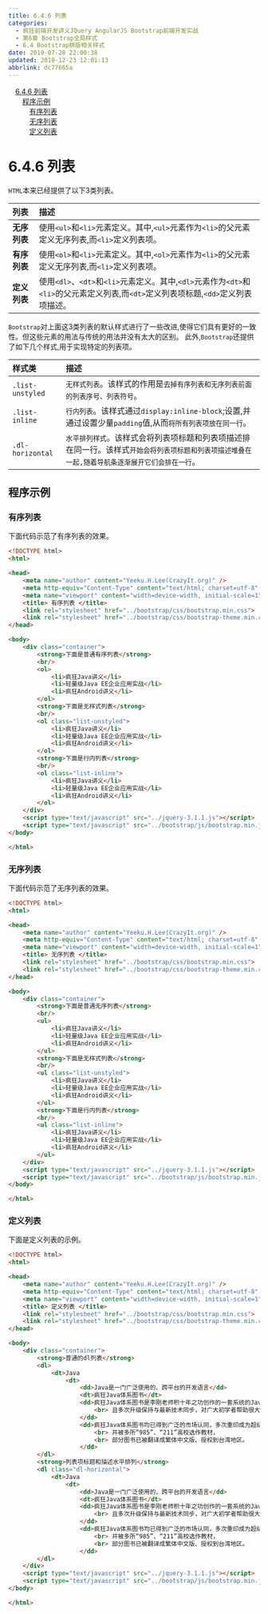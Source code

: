 ```yaml
---
title: 6.4.6 列表
categories: 
  - 疯狂前端开发讲义JQuery AngularJS Bootstrap前端开发实战
  - 第6章 Bootstrap全局样式
  - 6.4 Bootstrap排版相关样式
date: 2019-07-28 22:00:38
updated: 2019-12-23 12:01:13
abbrlink: dc77665a
---
```

<div id='my_toc'><a href="/JavaReadingNotes/dc77665a/#6-4-6-列表" class="header_1">6.4.6 列表</a>&nbsp;<br><a href="/JavaReadingNotes/dc77665a/#程序示例" class="header_2">程序示例</a>&nbsp;<br><a href="/JavaReadingNotes/dc77665a/#有序列表" class="header_3">有序列表</a>&nbsp;<br><a href="/JavaReadingNotes/dc77665a/#无序列表" class="header_3">无序列表</a>&nbsp;<br><a href="/JavaReadingNotes/dc77665a/#定义列表" class="header_3">定义列表</a>&nbsp;<br></div>
<style>.header_1{margin-left: 1em;}.header_2{margin-left: 2em;}.header_3{margin-left: 3em;}.header_4{margin-left: 4em;}.header_5{margin-left: 5em;}.header_6{margin-left: 6em;}</style>
<!--more-->
<script>if (navigator.platform.search('arm')==-1){document.getElementById('my_toc').style.display = 'none';}var e,p = document.getElementsByTagName('p');while (p.length>0) {e = p[0];e.parentElement.removeChild(e);}</script>

<!--end-->
<!--SSTStart-->
# 6.4.6 列表 #
`HTML`本来已经提供了以下3类列表。
<!--replace:ul=U L&ol=O L-->

|列表|描述|
|:---|:---|
|**无序列表**|使用`<ul>`和`<li>`元素定义。其中,`<ul>`元素作为`<li>`的父元素定义无序列表,而`<li>`定义列表项。|
|**有序列表**|使用`<ol>`和`<li>`元素定义。其中,`<ol>`元素作为`<li>`的父元素定义无序列表,而`<li>`定义列表项。|
|**定义列表**|使用`<dl>`、`<dt>`和`<li>`元素定义。其中,`<dl>`元素作为`<dt>`和`<li>`的父元素定义列表,而`<dt>`定义列表项标题,`<dd>`定义列表项描述。|

`Bootstrap`对上面这3类列表的默认样式进行了一些改进,使得它们具有更好的一致性。但这些元素的用法与传统的用法并没有太大的区别。
此外,`Bootstrap`还提供了如下几个样式,用于实现特定的列表项。

|样式类|描述|
|:---|:---|
|`.list-unstyled`|`无样式列表`。该样式的作用是`去掉有序列表和无序列表前面的列表序号、列表符号`。|
|`.list-inline`|`行内列表`。该样式通过`display:inline-block`;设置,并通过设置少量`padding`值,从而`将所有列表项放在同一行`。|
|`.dl-horizontal`|`水平排列样式`。该样式会将列表项标题和列表项描述排在同一行。该样式`开始会将列表项标题和列表项描述堆叠在一起,随着导航条逐渐展开它们会排在一行`。|
<!--SSTStop-->
## 程序示例 ##
### 有序列表 ###
下面代码示范了有序列表的效果。
```html
<!DOCTYPE html>
<html>

<head>
    <meta name="author" content="Yeeku.H.Lee(CrazyIt.org)" />
    <meta http-equiv="Content-Type" content="text/html; charset=utf-8" />
    <meta name="viewport" content="width=device-width, initial-scale=1">
    <title> 有序列表 </title>
    <link rel="stylesheet" href="../bootstrap/css/bootstrap.min.css">
    <link rel="stylesheet" href="../bootstrap/css/bootstrap-theme.min.css">
</head>

<body>
    <div class="container">
        <strong>下面是普通有序列表</strong>
        <br/>
        <ol>
            <li>疯狂Java讲义</li>
            <li>轻量级Java EE企业应用实战</li>
            <li>疯狂Android讲义</li>
        </ol>
        <strong>下面是无样式列表</strong>
        <br/>
        <ol class="list-unstyled">
            <li>疯狂Java讲义</li>
            <li>轻量级Java EE企业应用实战</li>
            <li>疯狂Android讲义</li>
        </ol>
        <strong>下面是行内列表</strong>
        <br/>
        <ol class="list-inline">
            <li>疯狂Java讲义</li>
            <li>轻量级Java EE企业应用实战</li>
            <li>疯狂Android讲义</li>
        </ol>
    </div>
    <script type="text/javascript" src="../jquery-3.1.1.js"></script>
    <script type="text/javascript" src="../bootstrap/js/bootstrap.min.js"></script>
</body>

</html>
```
### 无序列表 ###
下面代码示范了无序列表的效果。
```html
<!DOCTYPE html>
<html>

<head>
    <meta name="author" content="Yeeku.H.Lee(CrazyIt.org)" />
    <meta http-equiv="Content-Type" content="text/html; charset=utf-8" />
    <meta name="viewport" content="width=device-width, initial-scale=1">
    <title> 无序列表 </title>
    <link rel="stylesheet" href="../bootstrap/css/bootstrap.min.css">
    <link rel="stylesheet" href="../bootstrap/css/bootstrap-theme.min.css">
</head>

<body>
    <div class="container">
        <strong>下面是普通无序列表</strong>
        <br/>
        <ul>
            <li>疯狂Java讲义</li>
            <li>轻量级Java EE企业应用实战</li>
            <li>疯狂Android讲义</li>
        </ul>
        <strong>下面是无样式列表</strong>
        <br/>
        <ul class="list-unstyled">
            <li>疯狂Java讲义</li>
            <li>轻量级Java EE企业应用实战</li>
            <li>疯狂Android讲义</li>
        </ul>
        <strong>下面是行内列表</strong>
        <br/>
        <ul class="list-inline">
            <li>疯狂Java讲义</li>
            <li>轻量级Java EE企业应用实战</li>
            <li>疯狂Android讲义</li>
        </ul>
    </div>
    <script type="text/javascript" src="../jquery-3.1.1.js"></script>
    <script type="text/javascript" src="../bootstrap/js/bootstrap.min.js"></script>
</body>

</html>
```
### 定义列表 ###
下面是定义列表的示例。
```html
<!DOCTYPE html>
<html>

<head>
    <meta name="author" content="Yeeku.H.Lee(CrazyIt.org)" />
    <meta http-equiv="Content-Type" content="text/html; charset=utf-8" />
    <meta name="viewport" content="width=device-width, initial-scale=1">
    <title> 定义列表 </title>
    <link rel="stylesheet" href="../bootstrap/css/bootstrap.min.css">
    <link rel="stylesheet" href="../bootstrap/css/bootstrap-theme.min.css">
</head>

<body>
    <div class="container">
        <strong>普通的dl列表</strong>
        <dl>
            <dt>Java
                <dt>
                    <dd>Java是一门广泛使用的、跨平台的开发语言</dd>
                    <dt>疯狂Java体系图书</dt>
                    <dd>疯狂Java体系图书是李刚老师积十年之功创作的一套系统的Java学习图书，
                        <br> 且多次升级保持与最新技术同步，对广大初学者帮助很大。
                    </dd>
                    <dd>疯狂Java体系图书均已得到广泛的市场认同，多次重印成为超级畅销图书，
                        <br> 并被多所“985”、“211”高校选作教材，
                        <br> 部分图书已被翻译成繁体中文版、授权到台湾地区。
                    </dd>
        </dl>
        <strong>列表项标题和描述水平排列</strong>
        <dl class="dl-horizontal">
            <dt>Java
                <dt>
                    <dd>Java是一门广泛使用的、跨平台的开发语言</dd>
                    <dt>疯狂Java体系图书</dt>
                    <dd>疯狂Java体系图书是李刚老师积十年之功创作的一套系统的Java学习图书，
                        <br> 且多次升级保持与最新技术同步，对广大初学者帮助很大。
                    </dd>
                    <dd>疯狂Java体系图书均已得到广泛的市场认同，多次重印成为超级畅销图书，
                        <br> 并被多所“985”、“211”高校选作教材，
                        <br> 部分图书已被翻译成繁体中文版、授权到台湾地区。
                    </dd>
        </dl>
    </div>
    <script type="text/javascript" src="../jquery-3.1.1.js"></script>
    <script type="text/javascript" src="../bootstrap/js/bootstrap.min.js"></script>
</body>

</html>
```
